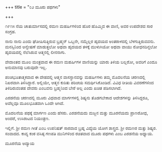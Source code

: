 +++
title = "೦೨ ಮೂರು ಪಥಗಳು"

+++


೧೯೧೫ ನೆಯ ಚಾತುರ್ಮಾಸದಲ್ಲಿ ರಮಣ ಮಹರ್ಷಿಗಳಿಂದ ಹೊರ ಹೊಮ್ಮಿದ ಈ ವಾಣಿ, ಅವರ ಉಪದೇಶದ ಸಾರ ಸಂಗ್ರಹ.

ನಾನು ನಾನು ಎಂದು ಘೋಷಿಸುತ್ತಿರುವ ಬ್ರಹ್ಮನ್ ಒಬ್ಬನೇ, ನಮ್ಮೆಲ್ಲರ       ಹೃದಯದ  ಅಂತರಾಳದಲ್ಲಿ  ಬೆಳಗುತ್ತಿರುವವನು. ಮನಸ್ಸಿನಿಂದ ಅನ್ವೇಷಣೆ ಮಾಡುತ್ತಲೋ ಅಥವಾ ಹೃದಯದ ತಳಕ್ಕೆ ಮುಳುಗಿಯೋ ಅಥವಾ ವಾಯು ರೋಧನದಿನ್ದಲೋ ಹೃದಯದಲ್ಲಿ ನೆಲೆಸಿರುವ ಆತ್ಮನಲ್ಲಿ ಲೀನನಾಗು.

ವೇದಾಂತದ ಮೂಲ ಮಂತ್ರವಾದ ಈ ರಮಣ ಮಹರ್ಷಿಗಳ ವಾಣಿಯನ್ನು ಯಾರು ತಿಳಿಯ ಬಲ್ಲರೋ, ಅವರಿಗೆ ಎಂದೂ ಅನುಮಾನವು ಬರುವುದೇ ಇಲ್ಲ.

ಪಂಚಭೂತಾತ್ಮಕವಾದ ಈ ದೇಹದಲ್ಲಿ ಆತ್ಮನ ವಾಸಸ್ಥಾನವನ್ನು ಮಹರ್ಷಿಗಳು ತಮ್ಮ ಮೊದಲನೆಯ ಚರಣದಲ್ಲಿ ನಿಖರವಾಗಿ ತಿಳಿಸಿದ್ದಾರೆ.   ಅಲ್ಲಿಯೇ, ಆತ್ಮನ ಕುರಿತು ಪರಿಚಯ ಸಮರ್ಥಿಸಿಕೊಂಡಿದೆ.  ವಿವಿಧ ರೀತಿಯ ವಿವರಣೆಗಳಿಂದ ತಿಳಿದಿರುವಂತಹ ದೇವರು ಎಂಬವನು ಬ್ರಹ್ಮನಿಂದ ಬೇರೆ ಅಲ್ಲ ಎಂದು ಖಚಿತ ಪಡಿಸಲಾಗಿದೆ.

ಎರಡನೆಯ ಚರಣದಲ್ಲಿ ಮೂರು ವಿಧವಾದ ಮಾರ್ಗಗಳಲ್ಲಿ ಶಿಷ್ಯನು ತೊಡಗಬೇಕಾದ ಆದೇಶಗಳನ್ನು ತಿಳಿಸಿದ್ದರೂ, ಅವೆಲ್ಲವೂ ಮೂಲಭೂತವಾಗಿ ಒಂದೇ ಆಗಿದೆ.

ಮೊದಲನೆಯ ಪಥಕ್ಕೆ ಮಾರ್ಗಣ ಎಂದು ಹೆಸರು.  ಎರಡನೆಯದು ಮಜ್ಜನ ಮತ್ತು ಮೂರನೆಯದು ಪ್ರಾಣರೋಧ, ಅಂದರೆ, ಉಸಿರಾಟದ ನಿಯಂತ್ರಣ.

ಇಲ್ಲಿಗೆ. ಶ್ರೀ ರಮಣ ಗೀತೆ ಎಂಬ ಉಪನಿಷತ್ ಸಾರವಾದ  ಬ್ರಹ್ನ ವಿದ್ಯೆಯ ಯೋಗ ಶಾಸ್ತ್ರದ. ಶ್ರೀ ರಮಣರ ಮತ್ತು ಶಿಷ್ಯರ. ಸಂವಾದದ. ಕಾವ್ಯ ಕಂಠ ವಸಿಷ್ಠ ಗಣಪತಿ ಮುನಿಗಳಿಂದ ರಚಿತವಾದ ಮೂರು ಪಥಗಳು  ಎಂಬ ಎರಡನೆಯ ಅಧ್ಯಾಯ.



ಮೂರನೆಯ ಅದ್ಯಾಯ


